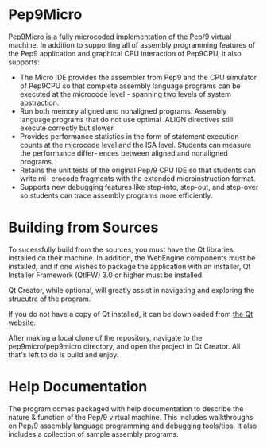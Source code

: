 # Pep9Micro
Pep9Micro is a fully microcoded implementation of the Pep/9 virtual machine.
In addition to supporting all of assembly programming features of the Pep9 application and graphical CPU interaction of Pep9CPU, it also supports:

* The Micro IDE provides the assembler from Pep9 and the CPU simulator of Pep9CPU so that complete assembly language programs can be executed at the microcode level - spanning two levels of system abstraction.
* Run both memory aligned and nonaligned programs. Assembly language programs that do not use optimal .ALIGN directives still execute correctly but slower.
* Provides performance statistics in the form of statement execution counts at the microcode level and the ISA level. Students can measure the performance differ- ences between aligned and nonaligned programs.
* Retains the unit tests of the original Pep/9 CPU IDE so that students can write mi- crocode fragments with the extended microinstruction format.
* Supports new debugging features like step-into, step-out, and step-over so students can trace assembly programs more efficiently.

# Building from Sources
To sucessfully build from the sources, you must have the Qt libraries installed on their machine. In addition, the WebEngine components must be installed, and if one wishes to package the application with an installer, Qt Installer Framework (QtIFW) 3.0 or higher must be installed.

Qt Creator, while optional, will greatly assist in navigating and exploring the strucutre of the program.

If you do not have a copy of Qt installed, it can be downloaded from [the Qt website](https://www.qt.io/download).

After making a local clone of the repository, navigate to the pep9micro/pep9micro directory, and open the project in Qt Creator. All that's left to do is build and enjoy.

# Help Documentation
The program comes packaged with help documentation to describe the nature & function of the Pep/9 virtual machine. This includes walkthroughs on Pep/9 assembly language programming and debugging tools/tips. It also includes a collection of sample assembly programs.
